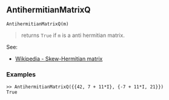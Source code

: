 ## AntihermitianMatrixQ

``` 
AntihermitianMatrixQ(m)
``` 

> returns `True` if `m` is a anti hermitian matrix.

See:  
* [Wikipedia - Skew-Hermitian matrix](https://en.wikipedia.org/wiki/Skew-Hermitian_matrix)
 
### Examples

```
>> AntihermitianMatrixQ({{42, 7 + 11*I}, {-7 + 11*I, 21}}) 
True 
```